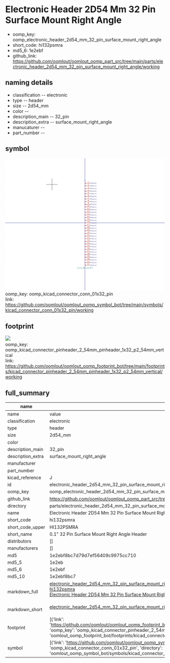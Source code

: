 # Electronic Header 2D54 Mm 32 Pin Surface Mount Right Angle

  
* oomp_key: oomp_electronic_header_2d54_mm_32_pin_surface_mount_right_angle 
* short_code: hi132psmra
* md5_6: 1e2ebf  
* github_link: https://github.com/oomlout/oomlout_oomp_part_src/tree/main/parts/electronic_header_2d54_mm_32_pin_surface_mount_right_angle/working  
## naming details
* classification -- electronic
* type -- header
* size -- 2d54_mm
* color -- 
* description_main -- 32_pin
* description_extra -- surface_mount_right_angle
* manucaturer -- 
* part_number -- 



## symbol

![](symbol/0/working/working_600.png)  
oomp_key: oomp_kicad_connector_conn_01x32_pin  
link: https://github.com/oomlout/oomlout_oomp_symbol_bot/tree/main/symbols/kicad_connector_conn_01x32_pin/working  

## footprint

![](footprint/0/working/working_600.png)  
oomp_key: oomp_kicad_connector_pinheader_2_54mm_pinheader_1x32_p2_54mm_vertical  
link: https://github.com/oomlout/oomlout_oomp_footprint_bot/tree/main/footprints/kicad_connector_pinheader_2_54mm_pinheader_1x32_p2_54mm_vertical/working  

## full_summary
| name | value | 
| --- | --- | 
| name | value | 
| classification | electronic | 
| type | header | 
| size | 2d54_mm | 
| color |  | 
| description_main | 32_pin | 
| description_extra | surface_mount_right_angle | 
| manufacturer |  | 
| part_number |  | 
| kicad_reference | J | 
| id | electronic_header_2d54_mm_32_pin_surface_mount_right_angle | 
| oomp_key | oomp_electronic_header_2d54_mm_32_pin_surface_mount_right_angle | 
| github_link | https://github.com/oomlout/oomlout_oomp_part_src/tree/main/parts/electronic_header_2d54_mm_32_pin_surface_mount_right_angle/working | 
| directory | parts/electronic_header_2d54_mm_32_pin_surface_mount_right_angle | 
| name | Electronic Header 2D54 Mm 32 Pin Surface Mount Right Angle | 
| short_code | hi132psmra | 
| short_code_upper | HI132PSMRA | 
| short_name | 0.1" 32 Pin Surface Mount Right Angle Header | 
| distributors | [] | 
| manufacturers | [] | 
| md5 | 1e2ebf8bc7d79d7ef56409c9975cc710 | 
| md5_5 | 1e2eb | 
| md5_6 | 1e2ebf | 
| md5_10 | 1e2ebf8bc7 | 
| markdown_full | [electronic_header_2d54_mm_32_pin_surface_mount_right_angle](https://github.com/oomlout/oomlout_oomp_part_src/tree/main/parts/electronic_header_2d54_mm_32_pin_surface_mount_right_angle/working)<br>[hi132psmra](https://github.com/oomlout/oomlout_oomp_part_src/tree/main/parts/electronic_header_2d54_mm_32_pin_surface_mount_right_angle/working)<br>[Electronic Header 2D54 Mm 32 Pin Surface Mount Right Angle](https://github.com/oomlout/oomlout_oomp_part_src/tree/main/parts/electronic_header_2d54_mm_32_pin_surface_mount_right_angle/working)<br><br> | 
| markdown_short | [electronic_header_2d54_mm_32_pin_surface_mount_right_angle](https://github.com/oomlout/oomlout_oomp_part_src/tree/main/parts/electronic_header_2d54_mm_32_pin_surface_mount_right_angle/working)<br><br> | 
| footprint | [{'link': 'https://github.com/oomlout/oomlout_oomp_footprint_bot/tree/main/foootprntss/kicad_connector_pinheader_2_54mm_pinheader_1x32_p2_54mm_vertical', 'oomp_key': 'oomp_kicad_connector_pinheader_2_54mm_pinheader_1x32_p2_54mm_vertical', 'directory': 'oomlout_oomp_footprint_bot/footprints/kicad_connector_pinheader_2_54mm_pinheader_1x32_p2_54mm_vertical//working/working.kicad_mod'}] | 
| symbol | [{'link': 'https://github.com/oomlout/oomlout_oomp_symbol_bot/tree/main/symbols/kicad_connector_conn_01x32_pin', 'oomp_key': 'oomp_kicad_connector_conn_01x32_pin', 'directory': 'oomlout_oomp_symbol_bot/symbols/kicad_connector_conn_01x32_pin//working/working.kicad_sym'}] | 

